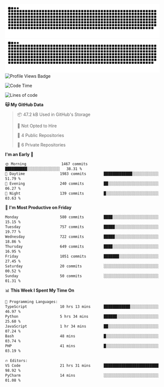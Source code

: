 <img src="https://github.com/nielsbaggerman/nielsbaggerman/blob/output/github-contribution-grid-snake.svg#gh-light-mode-only" alt="GitHub Snake Light">
<img src="https://github.com/nielsbaggerman/nielsbaggerman/blob/output/github-contribution-grid-snake-dark.svg#gh-dark-mode-only" alt="GitHub Snake Dark">
<img src="https://komarev.com/ghpvc/?username=nielsbaggerman&amp;label=Profile+Views" alt="Profile Views Badge" />

<!--START_SECTION:waka-->
![Code Time](http://img.shields.io/badge/Code%20Time-2%2C021%20hrs%2037%20mins-blue)

![Lines of code](https://img.shields.io/badge/From%20Hello%20World%20I%27ve%20Written-7.5%20million%20lines%20of%20code-blue)

**🐱 My GitHub Data** 

> 📦 47.2 kB Used in GitHub's Storage 
 > 
> 🚫 Not Opted to Hire
 > 
> 📜 4 Public Repositories 
 > 
> 🔑 6 Private Repositories 
 > 
**I'm an Early 🐤** 

```text
🌞 Morning                1467 commits        ██████████░░░░░░░░░░░░░░░   38.31 % 
🌆 Daytime                1983 commits        █████████████░░░░░░░░░░░░   51.79 % 
🌃 Evening                240 commits         ██░░░░░░░░░░░░░░░░░░░░░░░   06.27 % 
🌙 Night                  139 commits         █░░░░░░░░░░░░░░░░░░░░░░░░   03.63 % 
```
📅 **I'm Most Productive on Friday** 

```text
Monday                   580 commits         ████░░░░░░░░░░░░░░░░░░░░░   15.15 % 
Tuesday                  757 commits         █████░░░░░░░░░░░░░░░░░░░░   19.77 % 
Wednesday                722 commits         █████░░░░░░░░░░░░░░░░░░░░   18.86 % 
Thursday                 649 commits         ████░░░░░░░░░░░░░░░░░░░░░   16.95 % 
Friday                   1051 commits        ███████░░░░░░░░░░░░░░░░░░   27.45 % 
Saturday                 20 commits          ░░░░░░░░░░░░░░░░░░░░░░░░░   00.52 % 
Sunday                   50 commits          ░░░░░░░░░░░░░░░░░░░░░░░░░   01.31 % 
```


📊 **This Week I Spent My Time On** 

```text
💬 Programming Languages: 
TypeScript               10 hrs 13 mins      ████████████░░░░░░░░░░░░░   46.97 % 
Python                   5 hrs 34 mins       ██████░░░░░░░░░░░░░░░░░░░   25.60 % 
JavaScript               1 hr 34 mins        ██░░░░░░░░░░░░░░░░░░░░░░░   07.24 % 
Bash                     48 mins             █░░░░░░░░░░░░░░░░░░░░░░░░   03.74 % 
PHP                      41 mins             █░░░░░░░░░░░░░░░░░░░░░░░░   03.19 % 

🔥 Editors: 
VS Code                  21 hrs 31 mins      █████████████████████████   98.92 % 
PyCharm                  14 mins             ░░░░░░░░░░░░░░░░░░░░░░░░░   01.08 % 
```


<!--END_SECTION:waka-->

